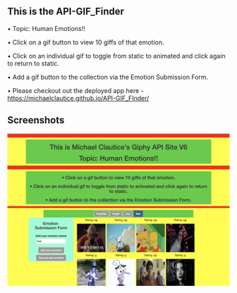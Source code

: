 ## This is the API-GIF_Finder

• Topic: Human Emotions!!

• Click on a gif button to view 10 giffs of that emotion.

• Click on an individual gif to toggle from static to animated and click again to return to static.

• Add a gif button to the collection via the Emotion Submission Form.

• Please checkout out the deployed app here - https://michaelclautice.github.io/API-GIF_FInder/

## Screenshots

![screenshot](https://github.com/MichaelClautice/API-GIF_FInder/blob/master/screenshots/API-GIFF_Finder.png)




